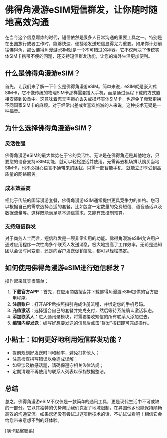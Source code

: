 # 佛得角漫游eSIM短信群发，让你随时随地高效沟通

在当今这个信息爆炸的时代，短信依然是很多人日常沟通的重要工具之一。特别是在出国旅行或者工作时，能够快速、便捷地发送短信显得尤为重要。如果你计划前往佛得角，那么佛得角漫游eSIM就是一个不可错过的神器。它不仅解决了传统实体SIM卡携带不便的问题，还支持短信群发功能，让您的海外生活更加便利。

## 什么是佛得角漫游eSIM？

首先，让我们来了解一下什么是佛得角漫游eSIM。简单来说，eSIM就是嵌入式SIM卡，它不像传统的物理SIM卡那样需要插入手机，而是通过远程下载的方式直接安装到设备中。这意味着您无需担心丢失或损坏实体SIM卡，也避免了频繁更换不同国家SIM卡的麻烦。对于经常出差或者喜欢旅游的人来说，这种技术无疑是一种福音。

## 为什么选择佛得角漫游eSIM？

### 灵活性强

佛得角漫游eSIM的最大优势在于它的灵活性。无论是在佛得角还是其他地方，只要您的设备支持eSIM功能，就可以轻松激活并使用。无需再去机场排队购买当地SIM卡，也不必担心语言不通带来的困扰。只需一部智能手机，就能立即享受到高质量的网络服务。

### 成本效益高

相比于传统的国际漫游套餐，佛得角漫游eSIM通常提供更具竞争力的价格。您可以根据自己的需求选择合适的套餐，比如包含一定数量的免费短信、语音通话以及数据流量等。这样既能满足基本通信需求，又能有效控制预算。

### 支持短信群发

对于商务人士而言，短信群发是一项非常实用的功能。佛得角漫游eSIM允许用户通过应用程序一次性向多个联系人发送消息，极大地提高了工作效率。无论是通知团队会议时间变更，还是向客户发送促销信息，都可以轻松搞定。

## 如何使用佛得角漫游eSIM进行短信群发？

操作起来其实很简单：

1. **下载官方APP**：首先，在应用商店搜索并下载佛得角漫游eSIM提供的官方应用程序。
2. **注册账户**：打开APP后按照指引完成注册流程，并绑定您的手机号码。
3. **充值激活**：选择适合自己的套餐并完成支付，然后等待系统确认激活状态。
4. **添加联系人**：进入通讯录模块，将需要接收短信的所有联系人添加进去。
5. **编辑内容发送**：编写好想要发送的信息后点击“群发”按钮即可完成操作。

## 小贴士：如何更好地利用短信群发功能？

- 提前规划好发送时间和频率，避免打扰他人；
- 注意检查拼写错误以免造成误解；
- 如果涉及敏感话题，请确保遵守相关法律法规；
- 定期清理不再使用的联系人列表以保持数据整洁。

## 总结

总之，佛得角漫游eSIM不仅仅是一款简单的通讯工具，更是现代生活中不可或缺的一部分。它以其独特的优势帮助我们克服了地域限制，在异国他乡也能保持顺畅高效的沟通交流。如果您还没有尝试过这项新技术的话，不妨试试看吧！相信它会给您带来意想不到的好体验。

[[購卡點擊聯系](https://t.me/s/esim1088)]